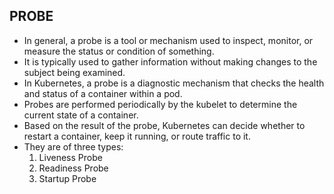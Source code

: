 ## PROBE

- In general, a probe is a tool or mechanism used to inspect, monitor, or measure the status or condition of something. 
- It is typically used to gather information without making changes to the subject being examined.
- In Kubernetes, a probe is a diagnostic mechanism that checks the health and status of a container within a pod. 
- Probes are performed periodically by the kubelet to determine the current state of a container. 
- Based on the result of the probe, Kubernetes can decide whether to restart a container, keep it running, or route traffic to it.
- They are of three types:
    1. Liveness Probe
    2. Readiness Probe
    3. Startup Probe